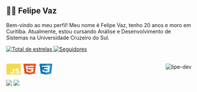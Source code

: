 ## 👨‍💻 Felipe Vaz

Bem-vindo ao meu perfil!
Meu nome é Felipe Vaz, tenho 20 anos e moro em Curitiba. Atualmente, estou cursando Análise e Desenvolvimento de Sistemas na Universidade Cruzeiro do Sul.

  </a> 
    <a href="https://github.com/lipezx41?tab=repositories&sort=stargazers">
        <img 
            alt="Total de estrelas" 
            title="Total de estrelas GitHub" 
            src="https://custom-icon-badges.demolab.com/github/stars/lipezx41?color=55960c&style=for-the-badge&labelColor=488207&logo=star&label=estrelas"
        />
  </a>
      </a>
    <a href="https://github.com/lipezx41?tab=followers">
        <img 
            alt="Seguidores" 
            title="Me siga no GitHub" 
            src="https://custom-icon-badges.demolab.com/github/followers/lipezx41?color=236ad3&labelColor=1155ba&style=for-the-badge&logo=github&label=Seguidores&logoColor=white"
        />
    </a>
</p>
<div style="display: inline_block"><br>
  <img align="center" alt="lipe-Js" height="30" width="40" src="https://raw.githubusercontent.com/devicons/devicon/master/icons/javascript/javascript-plain.svg">
  <img align="center" alt="lipe-HTML" height="30" width="40" src="https://raw.githubusercontent.com/devicons/devicon/master/icons/html5/html5-original.svg">
  <img align="center" alt="lipe-CSS" height="30" width="40" src="https://raw.githubusercontent.com/devicons/devicon/master/icons/css3/css3-original.svg">
	 <img align="right" alt="lipe-dev" height="200" src="https://media1.giphy.com/media/v1.Y2lkPTc5MGI3NjExcTY3YjZ3dWgydm16OWp0eHFrbzdoZDBjbWp5OXh6cmN2cndibHZzdCZlcD12MV9pbnRlcm5hbF9naWZfYnlfaWQmY3Q9Zw/Ifm1CfPNDDQAFWOjJu/giphy.gif"
</div>


 <div> 


 

  <a href = "mailto:felipeazazaz70@gmail.com"><img src="https://img.shields.io/badge/-Gmail-%23333?style=for-the-badge&logo=gmail&logoColor=white" target="_blank"></a>
  <a href="https://www.linkedin.com/in/felipe-vaz-63360525b/" target="_blank"><img src="https://img.shields.io/badge/-LinkedIn-%230077B5?style=for-the-badge&logo=linkedin&logoColor=white" target="_blank"></a> 
  
</div>
